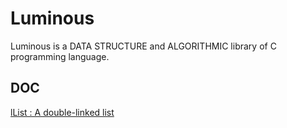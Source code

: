 # Luminous
Luminous is a DATA STRUCTURE and ALGORITHMIC library of C programming language.

## DOC
[lList : A double-linked list](https://github.com/hubenchang0515/Luminous/blob/master/doc/lList.md)
